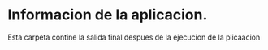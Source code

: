 # Informacion de la aplicacion.

Esta carpeta contine la salida final despues de la ejecucion de la plicaacion